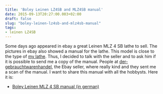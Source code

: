 ```yaml
---
title: 'Boley Leinen LZ4SB and MLZ4SB manual'
date: 2015-09-13T20:27:00.003+02:00
draft: false
slug: "boley-leinen-lz4sb-and-mlz4sb-manual"
tags:
- leinen LZ4SB
---
```



Some days ago appeared in ebay a great Leinen MLZ 4 SB lathe to
sell. The pictures in ebay also showed a manual for the lathe. This
model is close to the type of [my lathe](/tags/leinen-lz4sb/). Thus, I
decided to talk with the seller and to ask him if it is possible to
send me a copy of the manual. People
at [der-gebrauchtwarenhandel](http://rover.ebay.com/rover/0/e11051.m44.l1181/7?euid=d81426a730c84755b7a18617b5b0aa75&loc=http%3A%2F%2Fmyworld.ebay.es%2Fder-gebrauchtwarenhandel),
the Ebay seller, where really kind and they sent me a scan of the
manual. I want to share this manual with all the hobbysts. Here it is:


*   [Boley Leinen MLZ 4 SB manual (in german)](/pdfs/leinen-mlz4sb.pdf)
